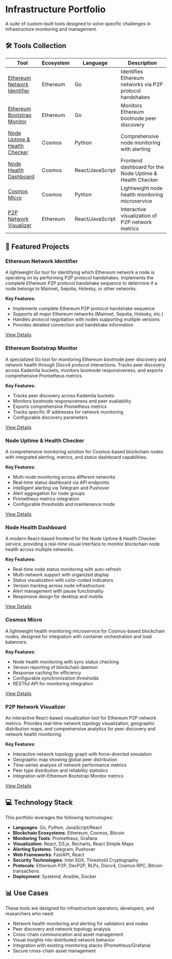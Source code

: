 # Infrastructure Portfolio

A suite of custom-built tools designed to solve specific challenges in infrastructure monitoring and management.

## 🛠️ Tools Collection

| Tool | Ecosystem | Language | Description |
|------|-----------|----------|-------------|
| [Ethereum Network Identifier](./idcheck.md) | Ethereum | Go | Identifies Ethereum networks via P2P protocol handshakes |
| [Ethereum Bootstrap Monitor](./EthereumBootstrapMonitor.md) | Ethereum | Go | Monitors Ethereum bootnode peer discovery |
| [Node Uptime & Health Checker](./Node_Uptime_and_Health_Checker.md) | Cosmos | Python | Comprehensive node monitoring with alerting |
| [Node Health Dashboard](./Node_Uptime_and_Health_Checker-frontend.md) | Cosmos | React/JavaScript | Frontend dashboard for the Node Uptime & Health Checker |
| [Cosmos Micro](./cosmosmicro.md) | Cosmos | Python | Lightweight node health monitoring microservice |
| [P2P Network Visualizer](./eth-map.md) | Ethereum | React/JavaScript | Interactive visualization of P2P network metrics |

## 🌟 Featured Projects

### Ethereum Network Identifier

A lightweight Go tool for identifying which Ethereum network a node is operating on by performing P2P protocol handshakes. Implements the complete Ethereum P2P protocol handshake sequence to determine if a node belongs to Mainnet, Sepolia, Holesky, or other networks.

**Key Features:**
- Implements complete Ethereum P2P protocol handshake sequence
- Supports all major Ethereum networks (Mainnet, Sepolia, Holesky, etc.)
- Handles protocol negotiation with nodes supporting multiple versions
- Provides detailed connection and handshake information

[View Details](./idcheck.md)

### Ethereum Bootstrap Monitor

A specialized Go tool for monitoring Ethereum bootnode peer discovery and network health through Discv4 protocol interactions. Tracks peer discovery across Kademlia buckets, monitors bootnode responsiveness, and exports comprehensive Prometheus metrics.

**Key Features:**
- Tracks peer discovery across Kademlia buckets
- Monitors bootnode responsiveness and peer availability
- Exports comprehensive Prometheus metrics
- Tracks specific IP addresses for network monitoring
- Configurable discovery parameters

[View Details](./EthereumBootstrapMonitor.md)

### Node Uptime & Health Checker

A comprehensive monitoring solution for Cosmos-based blockchain nodes with integrated alerting, metrics, and status dashboard capabilities.

**Key Features:**
- Multi-node monitoring across different networks
- Real-time status dashboard via API endpoints
- Intelligent alerting via Telegram and Pushover
- Alert aggregation for node groups
- Prometheus metrics integration
- Configurable thresholds and maintenance mode

[View Details](./Node_Uptime_and_Health_Checker.md)

### Node Health Dashboard

A modern React-based frontend for the Node Uptime & Health Checker service, providing a real-time visual interface to monitor blockchain node health across multiple networks.

**Key Features:**
- Real-time node status monitoring with auto-refresh
- Multi-network support with organized display
- Status visualization with color-coded indicators
- Version tracking across node infrastructure
- Alert management with pause functionality
- Responsive design for desktop and mobile

[View Details](./Node_Uptime_and_Health_Checker-frontend.md)

### Cosmos Micro

A lightweight health monitoring microservice for Cosmos-based blockchain nodes, designed for integration with container orchestration and load balancers.

**Key Features:**
- Node health monitoring with sync status checking
- Version reporting of blockchain daemon
- Response caching for efficiency
- Configurable synchronization thresholds
- RESTful API for monitoring integration

[View Details](./cosmosmicro.md)

### P2P Network Visualizer

An interactive React-based visualization tool for Ethereum P2P network metrics. Provides real-time network topology visualization, geographic distribution maps, and comprehensive analytics for peer discovery and network health monitoring.

**Key Features:**
- Interactive network topology graph with force-directed simulation
- Geographic map showing global peer distribution
- Time-series analysis of network performance metrics
- Peer type distribution and reliability statistics
- Integration with Ethereum Bootstrap Monitor metrics

[View Details](./eth-map.md)


## 💻 Technology Stack

This portfolio leverages the following technologies:

- **Languages**: Go, Python, JavaScript/React
- **Blockchain Ecosystems**: Ethereum, Cosmos, Bitcoin
- **Monitoring Tools**: Prometheus, Grafana
- **Visualization**: React, D3.js, Recharts, React Simple Maps
- **Alerting Systems**: Telegram, Pushover
- **Web Frameworks**: FastAPI, React
- **Security Technologies**: Intel SGX, Threshold Cryptography
- **Protocols**: Ethereum P2P, DevP2P, RLPx, Discv4, Cosmos RPC, Bitcoin transactions
- **Deployment**: Systemd, Ansible, Docker

## 📊 Use Cases

These tools are designed for infrastructure operators, developers, and researchers who need:

- Network health monitoring and alerting for validators and nodes
- Peer discovery and network topology analysis
- Cross-chain communication and asset management
- Visual insights into distributed network behavior
- Integration with existing monitoring stacks (Prometheus/Grafana)
- Secure cross-chain asset management
